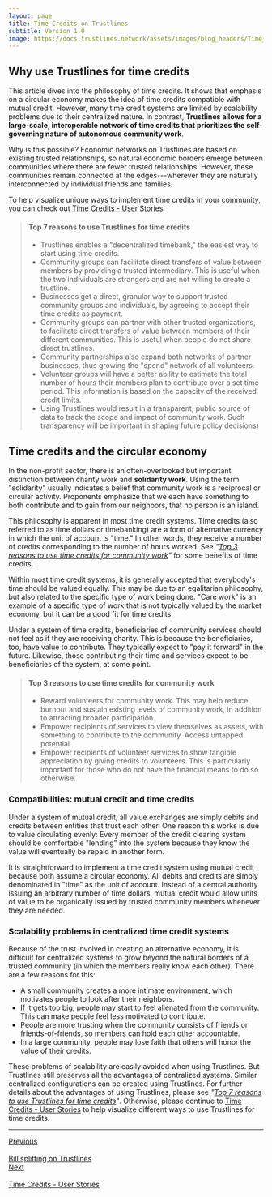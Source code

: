 ```yaml
---
layout: page
title: Time Credits on Trustlines
subtitle: Version 1.0
image: https://docs.trustlines.network/assets/images/blog_headers/Time_credits.png
---
```


## Why use Trustlines for time credits

This article dives into the philosophy of time credits. It shows that emphasis on a circular economy makes the idea of time credits compatible with mutual credit. However, many time credit systems are limited by scalability problems due to their centralized nature. In contrast, **Trustlines allows for a large-scale, interoperable network of time credits that prioritizes the self-governing nature of autonomous community work**.

Why is this possible? Economic networks on Trustlines are based on existing trusted relationships, so natural economic borders emerge between communities where there are fewer trusted relationships. However, these communities remain connected at the edges---wherever they are naturally interconnected by individual friends and families.

To help visualize unique ways to implement time credits in your community, you can check out [Time Credits - User Stories](time_credits_user_stories).

> #### Top 7 reasons to use Trustlines for time credits
>
> * Trustlines enables a "decentralized timebank," the easiest way to start using time credits.
> * Community groups can facilitate direct transfers of value between members by providing a trusted intermediary. This is useful when the two individuals are strangers and are not willing to create a trustline.
> * Businesses get a direct, granular way to support trusted community groups and individuals, by agreeing to accept their time credits as payment.
> * Community groups can partner with other trusted organizations, to facilitate direct transfers of value between members of their different communities. This is useful when people do not share direct trustlines.
> * Community partnerships also expand both networks of partner businesses, thus growing the "spend" network of all volunteers.
> * Volunteer groups will have a better ability to estimate the total number of hours their members plan to contribute over a set time period. This information is based on the capacity of the received credit limits.
> * Using Trustlines would result in a transparent, public source of data to track the scope and impact of community work. Such transparency will be important in shaping future policy decisions)

## Time credits and the circular economy

In the non-profit sector, there is an often-overlooked but important distinction between charity work and **solidarity work**. Using the term "solidarity" usually indicates a belief that community work is a reciprocal or circular activity. Proponents emphasize that we each have something to both contribute and to gain from our neighbors, that no person is an island.

This philosophy is apparent in most time credit systems. Time credits (also referred to as time dollars or timebanking) are a form of alternative currency in which the unit of account is "time." In other words, they receive a number of credits corresponding to the number of hours worked. See _"[Top 3 reasons to use time credits for community work](#top-3-reasons-to-use-time-credits-for-community-work)"_ for some benefits of time credits.

Within most time credit systems, it is generally accepted that everybody's time should be valued equally. This may be due to an egalitarian philosophy, but also related to the specific type of work being done. "Care work" is an example of a specific type of work that is not typically valued by the market economy, but it can be a good fit for time credits.

Under a system of time credits, beneficiaries of community services should not feel as if they are receiving charity. This is because the beneficiaries, too, have value to contribute. They typically expect to "pay it forward" in the future. Likewise, those contributing their time and services expect to be beneficiaries of the system, at some point.

> #### Top 3 reasons to use time credits for community work
>
> * Reward volunteers for community work. This may help reduce burnout and sustain existing levels of community work, in addition to attracting broader participation.
> * Empower recipients of services to view themselves as assets, with something to contribute to the community. Access untapped potential.
> * Empower recipients of volunteer services to show tangible appreciation by giving credits to volunteers. This is particularly important for those who do not have the financial means to do so otherwise.

### Compatibilities: mutual credit and time credits

Under a system of mutual credit, all value exchanges are simply debits and credits between entities that trust each other. One reason this works is due to value circulating evenly: Every member of the credit clearing system should be comfortable "lending" into the system because they know the value will eventually be repaid in another form.

It is straightforward to implement a time credit system using mutual credit because both assume a circular economy. All debits and credits are simply denominated in "time" as the unit of account. Instead of a central authority issuing an arbitrary number of time dollars, mutual credit would allow units of value to be organically issued by trusted community members whenever they are needed.

### Scalability problems in centralized time credit systems

Because of the trust involved in creating an alternative economy, it is difficult for centralized systems to grow beyond the natural borders of a trusted community (in which the members really know each other). There are a few reasons for this:

* A small community creates a more intimate environment, which motivates people to look after their neighbors.
* If it gets too big, people may start to feel alienated from the community. This can make people feel less motivated to contribute.
* People are more trusting when the community consists of friends or friends-of-friends, so members can hold each other accountable.
* In a large community, people may lose faith that others will honor the value of their credits.

These problems of scalability are easily avoided when using Trustlines. But Trustlines still preserves all the advantages of centralized systems. Similar centralized configurations can be created using Trustlines. For further details about the advantages of using Trustlines, please see _"[Top 7 reasons to use Trustlines for time credits](#top-7-reasons-to-use-trustlines-for-time-credits)"_. Otherwise, please continue to [Time Credits - User Stories](time_credits_user_stories) to help visualize different ways to use Trustlines for time credits.

___

<div id="prev_next">
<div class="prev"><a href="../bill_splitting/bill_splitting_on_trustlines" class="prev_next_text">Previous</a></div>
<div class="prev"><a href="../bill_splitting/bill_splitting_on_trustlines" class="icon fas fa-arrow-left prev_next"></a><br></div>
<div class="prev"><a href="../bill_splitting/bill_splitting_on_trustlines" class="prev_next_text">Bill splitting on Trustlines</a></div>
</div>
<div id="prev_next">
<div><a href="time_credits_user_stories" class="prev_next_text">Next</a></div>
<div><a href="time_credits_user_stories" class="icon fas fa-arrow-right prev_next"></a><br></div>
<div><a href="time_credits_user_stories" class="prev_next_text">Time Credits - User Stories</a></div>
</div>
